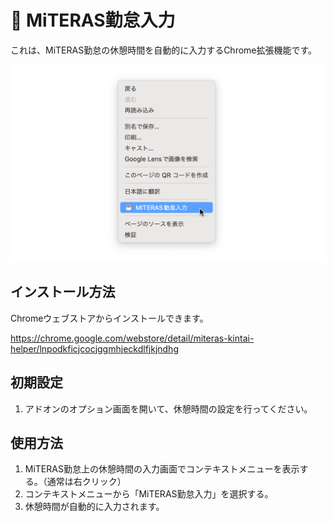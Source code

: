 # 🚀 MiTERAS勤怠入力

これは、MiTERAS勤怠の休憩時間を自動的に入力するChrome拡張機能です。

![Screenshot](./screenshots/1280x800.png)

## インストール方法

Chromeウェブストアからインストールできます。

https://chrome.google.com/webstore/detail/miteras-kintai-helper/lnpodkficjcocjggmhjeckdlfjkjndhg

## 初期設定

1. アドオンのオプション画面を開いて、休憩時間の設定を行ってください。

## 使用方法

1. MiTERAS勤怠上の休憩時間の入力画面でコンテキストメニューを表示する。（通常は右クリック）
1. コンテキストメニューから「MiTERAS勤怠入力」を選択する。
1. 休憩時間が自動的に入力されます。
